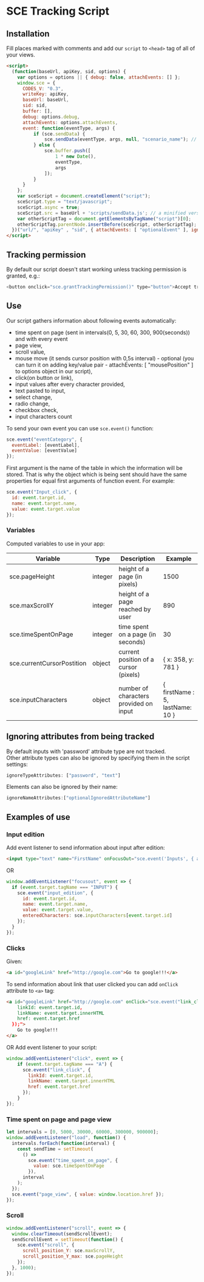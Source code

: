 # SCE Tracking Script

## Installation

Fill places marked with comments and add our `script` to `<head>` tag of all of your views.

```html
<script>
  (function(baseUrl, apiKey, sid, options) {
    var options = options || { debug: false, attachEvents: [] };
    window.sce = {
      CODES_V: "0.3",
      writeKey: apiKey,
      baseUrl: baseUrl,
      sid: sid,
      buffer: [],
      debug: options.debug,
      attachEvents: options.attachEvents,
      event: function(eventType, args) {
          if (sce.sendData) {
              sce.sendData(eventType, args, null, "scenario_name"); // change scenario_name to name of scenario you want to use or leave empty if you want to use scenario www_events
          } else {
              sce.buffer.push([
                  1 * new Date(),
                  eventType,
                  args
              ]);
          }
      }
    };
    var sceScript = document.createElement("script");
    sceScript.type = "text/javascript";
    sceScript.async = true;
    sceScript.src = baseUrl + 'scripts/sendData.js'; // a minified version is also available: 'sendData.min.js'
    var otherScriptTag = document.getElementsByTagName("script")[0];
    otherScriptTag.parentNode.insertBefore(sceScript, otherScriptTag);
  })("url/", "apiKey" , "sid", { attachEvents: [ "optionalEvent" ], ignoreTypeAttributes: ["password"], ignoreNameAttributes:["optionalIgnoredAttributeName"] }); // change url to sce url, add api key, customer id and options
</script>
```

## Tracking permission
By default our script doesn't start working unless tracking permission is granted, e.g.:
```javascript
<button onclick="sce.grantTrackingPermission()" type="button">Accept tracking</button>
```

## Use

Our script gathers information about following events automatically:

* time spent on page (sent in intervals(0, 5, 30, 60, 300, 900(seconds)) and with every event
* page view,
* scroll value,
* mouse move (it sends cursor position with 0,5s interval) - optional (you can turn it on adding key/value pair - attachEvents: [ "mousePosition" ] to options object in our script),
* click(on button or link),
* input values after every character provided,
* text pasted to input,
* select change,
* radio change,
* checkbox check,
* input characters count

To send your own event you can use `sce.event()` function:

```javascript
sce.event("eventCategory", {
  eventLabel: [eventLabel],
  eventValue: [eventValue]
});
```

First argument is the name of the table in which the information will be stored. That is why the object which is being sent should have the same properties for equal first arguments of function event.
For example:

```javascript
sce.event("Input_click", {
  id: event.target.id,
  name: event.target.name,
  value: event.target.value
});
```

### Variables

Computed variables to use in your app:

| Variable                   | Type    | Description                                          | Example                         |
| -------------------------- | ------- | ---------------------------------------------------- | ------------------------------- |
| sce.pageHeight             | integer | height of a page (in pixels)                        | 1500 |
| sce.maxScrollY             | integer | height of a page reached by user | 890 |
| sce.timeSpentOnPage        | integer | time spent on a page (in seconds) | 30 |
| sce.currentCursorPostition | object  | current position of a cursor (pixels) | { x: 358, y: 781 } |
| sce.inputCharacters        | object  | number of characters provided on input | { firstName : 5, lastName: 10 } |

## Ignoring attributes from being tracked

By default inputs with 'password' attribute type are not tracked.</br>
Other attribute types can also be ignored by specifying them in the script settings:
```javascript
ignoreTypeAttributes: ["password", "text"]
```
Elements can also be ignored by their name:
```javascript
ignoreNameAttributes:["optionalIgnoredAttributeName"]
```

## Examples of use

### Input edition

Add event listener to send information about input after edition:

```html
<input type="text" name="FirstName" onFocusOut="sce.event('Inputs', { action: "input_edition", id: event.target.id, name: event.target.name, value: event.target.value, enteredCharacters: sce.inputCharacters[event.target.id] })">
```

OR

```javascript
window.addEventListener("focusout", event => {
  if (event.target.tagName === "INPUT") {
    sce.event("input_edition", {
      id: event.target.id,
      name: event.target.name,
      value: event.target.value,
      enteredCharacters: sce.inputCharacters[event.target.id]
    });
  }
});
```

### Clicks

Given:

```html
<a id="googleLink" href="http://google.com">Go to google!!!</a>
```

To send information about link that user clicked you can add `onClick` attribute to `<a>` tag:

```html
<a id="googleLink" href="http://google.com" onClick="sce.event("link_click", {
    linkId: event.target.id,
    linkName: event.target.innerHTML
    href: event.target.href
  });">
    Go to google!!!
</a>
```

OR
Add event listener to your script:

```javascript
window.addEventListener("click", event => {
    if (event.target.tagName === "A") {
      sce.event("link_click", {
        linkId: event.target.id,
        linkName: event.target.innerHTML
        href: event.target.href
      });
    }
});
```

### Time spent on page and page view

```javascript
let intervals = [0, 5000, 30000, 60000, 300000, 900000];
window.addEventListener("load", function() {
  intervals.forEach(function(interval) {
    const sendTime = setTimeout(
      () =>
        sce.event("time_spent_on_page", {
          value: sce.timeSpentOnPage
        }),
      interval
    );
  });
  sce.event("page_view", { value: window.location.href });
});
```

### Scroll

```javascript
window.addEventListener("scroll", event => {
  window.clearTimeout(sendScrollEvent);
  sendScrollEvent = setTimeout(function() {
    sce.event("scroll", {
      scroll_position_Y: sce.maxScrollY,
      scroll_position_Y_max: sce.pageHeight
    });
  }, 1000);
});
```
